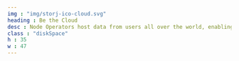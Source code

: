```yaml
---
img : "img/storj-ico-cloud.svg"
heading : Be the Cloud
desc : Node Operators host data from users all over the world, enabling a truly private, totally secure, and completely decentralized cloud solution.
class : "diskSpace"
h : 35
w : 47
---
```


